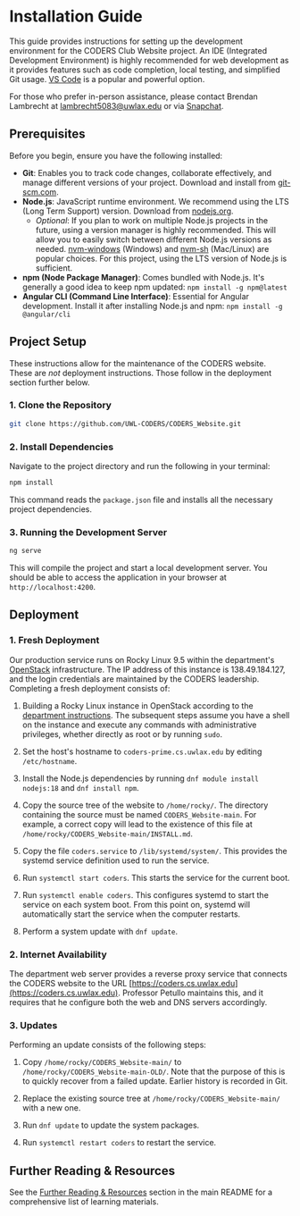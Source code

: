# Installation Guide

This guide provides instructions for setting up the development environment for the CODERS Club Website project. An IDE (Integrated Development Environment) is highly recommended for web development as it provides features such as code completion, local testing, and simplified Git usage. [VS Code](https://code.visualstudio.com/) is a popular and powerful option.

For those who prefer in-person assistance, please contact Brendan Lambrecht at lambrecht5083@uwlax.edu or via [Snapchat](https://snapchat.com/add/bren-dog2020).

## Prerequisites

Before you begin, ensure you have the following installed:

- **Git**: Enables you to track code changes, collaborate effectively, and manage different versions of your project. Download and install from [git-scm.com](https://git-scm.com/).
- **Node.js**: JavaScript runtime environment. We recommend using the LTS (Long Term Support) version. Download from [nodejs.org](https://nodejs.org/).
  - *Optional*: If you plan to work on multiple Node.js projects in the future, using a version manager is highly recommended. This will allow you to easily switch between different Node.js versions as needed. [nvm-windows](https://github.com/coreybutler/nvm-windows) (Windows) and [nvm-sh](https://github.com/nvm-sh/nvm) (Mac/Linux) are popular choices. For this project, using the LTS version of Node.js is sufficient.
- **npm (Node Package Manager)**: Comes bundled with Node.js. It's generally a good idea to keep npm updated: `npm install -g npm@latest`
- **Angular CLI (Command Line Interface)**: Essential for Angular development. Install it after installing Node.js and npm: `npm install -g @angular/cli`

## Project Setup

These instructions allow for the maintenance of the CODERS website. These are *not* deployment instructions. Those follow in the deployment section further below.

### 1. Clone the Repository

```bash
git clone https://github.com/UWL-CODERS/CODERS_Website.git
```

### 2. Install Dependencies

Navigate to the project directory and run the following in your terminal:

```bash
npm install
```

This command reads the `package.json` file and installs all the necessary project dependencies.

### 3. Running the Development Server

```bash
ng serve
```

This will compile the project and start a local development server. You should be able to access the application in your browser at `http://localhost:4200`.

## Deployment

### 1. Fresh Deployment

Our production service runs on Rocky Linux 9.5 within the department's [OpenStack](https://cloud.cs.uwlax.edu) infrastructure.
The IP address of this instance is 138.49.184.127, and the login credentials are maintained by the CODERS leadership.
Completing a fresh deployment consists of:

1. Building a Rocky Linux instance in OpenStack according to the [department instructions](https://www.cs.uwlax.edu/currentstudents/technology/openstack). The subsequent steps assume you have a shell on the instance and execute any commands with administrative privileges, whether directly as root or by running `sudo`.

2. Set the host's hostname to `coders-prime.cs.uwlax.edu` by editing `/etc/hostname`.

3. Install the Node.js dependencies by running `dnf module install nodejs:18` and `dnf install npm`.

4. Copy the source tree of the website to `/home/rocky/`. The directory containing the source must be named `CODERS_Website-main`. For example, a correct copy will lead to the existence of this file at `/home/rocky/CODERS_Website-main/INSTALL.md`.

5. Copy the file `coders.service` to `/lib/systemd/system/`. This provides the systemd service definition used to run the service.

6. Run `systemctl start coders`. This starts the service for the current boot.

7. Run `systemctl enable coders`. This configures systemd to start the service on each system boot. From this point on, systemd will automatically start the service when the computer restarts.

8. Perform a system update with `dnf update`.

### 2. Internet Availability

The department web server provides a reverse proxy service that connects the CODERS website to the URL [https://coders.cs.uwlax.edu](https://coders.cs.uwlax.edu). Professor Petullo maintains this, and it requires that he configure both the web and DNS servers accordingly.

### 3. Updates

Performing an update consists of the following steps:

1. Copy `/home/rocky/CODERS_Website-main/` to `/home/rocky/CODERS_Website-main-OLD/`. Note that the purpose of this is to quickly recover from a failed update. Earlier history is recorded in Git.

2. Replace the existing source tree at `/home/rocky/CODERS_Website-main/` with a new one.

3. Run `dnf update` to update the system packages.

4. Run `systemctl restart coders` to restart the service.

## Further Reading & Resources

See the [Further Reading & Resources](README.md/#further-reading--resources) section in the main README for a comprehensive list of learning materials.

